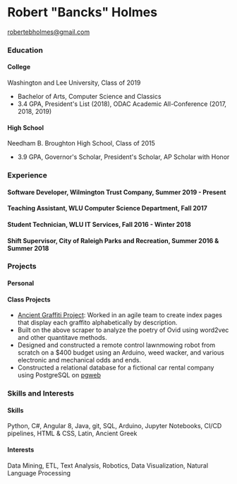 # Robert "Bancks" Holmes
robertebholmes@gmail.com

### Education
#### College 
Washington and Lee University, Class of 2019
* Bachelor of Arts, Computer Science and Classics
* 3.4 GPA, President's List (2018), ODAC Academic All-Conference (2017, 2018, 2019)

#### High School
Needham B. Broughton High School, Class of 2015
* 3.9 GPA, Governor's Scholar, President's Scholar, AP Scholar with Honor

### Experience
#### Software Developer, Wilmington Trust Company, Summer 2019 - Present

#### Teaching Assistant, WLU Computer Science Department, Fall 2017

#### Student Technician, WLU IT Services, Fall 2016 - Winter 2018

#### Shift Supervisor, City of Raleigh Parks and Recreation, Summer 2016 & Summer 2018

### Projects
#### Personal

#### Class Projects
* [Ancient Graffiti Project](http://ancientgraffiti.org/about/): Worked in an agile team to create index pages that display each graffito alphabetically by description.
* Built on the above scraper to analyze the poetry of Ovid using word2vec and other quantitave methods.
* Designed and constructed a remote control lawnmowing robot from scratch on a $400 budget using an Arduino, weed wacker, and various electronic and mechanical odds and ends.
* Constructed a relational database for a fictional car rental company using PostgreSQL on [pgweb](https://github.com/sosedoff/pgweb)

### Skills and Interests
#### Skills 
Python, C#, Angular 8, Java, git, SQL, Arduino, Jupyter Notebooks, CI/CD pipelines, HTML & CSS, Latin, Ancient Greek

#### Interests
Data Mining, ETL, Text Analysis, Robotics, Data Visualization, Natural Language Processing
